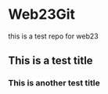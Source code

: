 # Web23Git
this is a test repo for web23 

## This is a test title

### This is another test title


